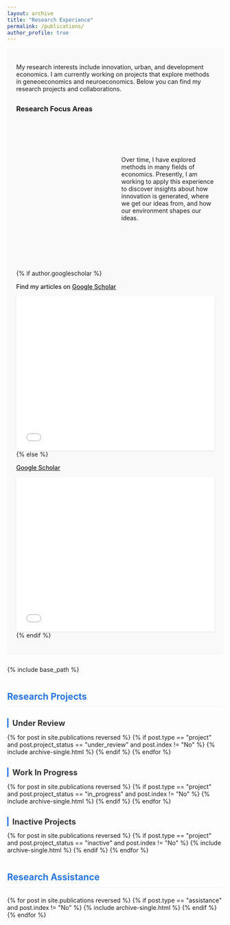 ```yaml
---
layout: archive
title: "Research Experience"
permalink: /publications/
author_profile: true
---
```


<div class="research-intro">
  <p>My research interests include innovation, urban, and development economics. I am currently working on projects that explore methods in geneoeconomics and neuroeconomics. Below you can find my research projects and collaborations.</p>
  
  <div class="research-stats-container">
    <h3>Research Focus Areas</h3>
    <div class="research-stats-visualization">
      <div class="stats-chart-container">
        <canvas id="researchFocusChart"></canvas>
      </div>
      <div class="stats-description">
        <p>Over time, I have explored methods in many fields of economics. Presently, I am working to apply this experience to discover insights about how innovation is generated, where we get our ideas from, and how our environment shapes our ideas.</p>
      </div>
    </div>
  </div>
  
  {% if author.googlescholar %}
    <p class="scholar-link">
      <i class="ai ai-google-scholar-square ai-fw"></i> Find my articles on <u><a href="{{author.googlescholar}}">Google Scholar</a></u>
    </p>
    <div class="scholar-stats">
      <iframe src="/scripts/citations-static.html" frameborder="0" width="100%" height="360" scrolling="no"></iframe>
    </div>
  {% else %}
    <p class="scholar-link">
      <i class="ai ai-google-scholar-square ai-fw"></i> <u><a href="https://scholar.google.com/citations?user=VLDgDyAAAAAJ">Google Scholar</a></u> 
    </p>
    <div class="scholar-stats">
      <iframe src="/scripts/citations-static.html" frameborder="0" width="100%" height="360" scrolling="no"></iframe>
    </div>
  {% endif %}
</div>

{% include base_path %}

<div class="research-sections">
  <h2 class="section-heading">Research Projects</h2>
  
  <h3 class="subsection-heading under_review">Under Review</h3>
  <div class="research-projects-section">
    {% for post in site.publications reversed %}
      {% if post.type == "project" and post.project_status == "under_review" and post.index != "No" %}
        {% include archive-single.html %}
      {% endif %}
    {% endfor %}
  </div>
  
  <h3 class="subsection-heading in_progress">Work In Progress</h3>
  <div class="research-projects-section">
    {% for post in site.publications reversed %}
      {% if post.type == "project" and post.project_status == "in_progress" and post.index != "No" %}
        {% include archive-single.html %}
      {% endif %}
    {% endfor %}
  </div>
  
  <h3 class="subsection-heading inactive">Inactive Projects</h3>
  <div class="research-projects-section">
    {% for post in site.publications reversed %}
      {% if post.type == "project" and post.project_status == "inactive" and post.index != "No" %}
        {% include archive-single.html %}
      {% endif %}
    {% endfor %}
  </div>

  <h2 class="section-heading">Research Assistance</h2>
  <div class="research-assistance-section">
    {% for post in site.publications reversed %}
      {% if post.type == "assistance" and post.index != "No" %}
        {% include archive-single.html %}
      {% endif %}
    {% endfor %}
  </div>
</div>

<script src="https://cdn.jsdelivr.net/npm/chart.js"></script>
<script>
document.addEventListener('DOMContentLoaded', function() {
  // Collect tags from all publications
  const tagCounts = {};
  
  {% for post in site.publications %}
    {% if post.tags %}
      {% for tag in post.tags %}
        if (!tagCounts["{{ tag }}"]) {
          tagCounts["{{ tag }}"] = 0;
        }
        tagCounts["{{ tag }}"]++;
      {% endfor %}
    {% endif %}
  {% endfor %}
  
  // Convert to arrays for Chart.js
  const labels = Object.keys(tagCounts);
  const data = Object.values(tagCounts);
  
  // Make data available globally for research-stats.js
  window.publicationTagsData = {
    labels: labels,
    counts: data
  };
});
</script>

<script src="/assets/js/research-stats.js"></script>

<style>
  .research-intro {
    margin-bottom: 2em;
    padding: 1.5em;
    background-color: #f9f9f9;
    border-radius: 5px;
    box-shadow: 0 1px 2px rgba(0,0,0,0.05);
  }
  
  .scholar-link {
    margin-top: 1em;
    font-weight: 500;
  }
  
  .scholar-stats {
    margin-top: 1em;
    background-color: white;
    border-radius: 4px;
    box-shadow: 0 1px 3px rgba(0,0,0,0.1);
    overflow: hidden;
  }
  
  .section-heading {
    margin-top: 2em;
    margin-bottom: 1em;
    color: #2a76dd;
    border-bottom: 1px solid #f2f3f3;
    padding-bottom: 0.5em;
  }
  
  .subsection-heading {
    margin-top: 1.5em;
    margin-bottom: 0.75em;
    color: #333;
    font-size: 1.3em;
    border-left: 3px solid #2a76dd;
    padding-left: 0.5em;
  }
  
  .research-projects-section h3.subsection-heading[class*="under_review"] {
    border-left-color: #dc3545;
  }
  
  .research-projects-section h3.subsection-heading[class*="in_progress"] {
    border-left-color: #fd7e14;
  }
  
  .research-projects-section h3.subsection-heading[class*="inactive"] {
    border-left-color: #6c757d;
  }
  
  .research-projects-section, .research-assistance-section {
    margin-bottom: 2em;
  }
  
  .archive__item {
    margin-bottom: 1.5em;
    padding-bottom: 1em;
    border-bottom: 1px solid #f2f3f3;
  }
  
  .archive__item p {
    margin-top: 0.3em;
    margin-bottom: 0.3em;
    line-height: 1.4;
  }
  
  .research-projects-section .archive__item-title,
  .research-assistance-section .archive__item-title {
    margin-top: 0.5em;
    font-size: 1.25em;
    margin-bottom: 0.15em;
  }
  
  .archive__item-badges {
    margin-top: 0;
    margin-bottom: 0.4em;
  }
  
  .research-sections {
    margin-top: 2em;
  }
  
  .project-badge, .assistance-badge {
    display: inline-block;
    font-size: 0.7em;
    padding: 0.3em 0.5em;
    margin-right: 0.5em;
    border-radius: 3px;
    vertical-align: middle;
    font-weight: normal;
  }
  
  .project-badge {
    background-color: #28a745;
    color: white;
  }
  
  .assistance-badge {
    background-color: #007bff;
    color: white;
  }
  
  .status-badge {
    display: inline-block;
    font-size: 0.65em;
    padding: 0.2em 0.4em;
    margin-right: 0.5em;
    border-radius: 3px;
    vertical-align: middle;
    font-weight: normal;
  }
  
  .status-under-review {
    background-color: #dc3545;
    color: white;
  }
  
  .status-in-progress {
    background-color: #fd7e14;
    color: white;
  }
  
  .status-inactive {
    background-color: #6c757d;
    color: white;
  }
  
  .media-coverage {
    margin-top: 0.75em;
    padding: 0.75em 1em;
    background-color: #f8f9fa;
    border-left: 3px solid #17a2b8;
    border-radius: 3px;
  }
  
  .media-coverage h4 {
    margin-top: 0;
    margin-bottom: 0.5em;
    color: #17a2b8;
    font-size: 0.9em;
    font-weight: 600;
  }
  
  .media-coverage ul {
    margin: 0;
    padding-left: 1.2em;
  }
  
  .media-coverage li {
    margin-bottom: 0.3em;
    font-size: 0.85em;
    line-height: 1.4;
  }
  
  .media-coverage li:last-child {
    margin-bottom: 0;
  }
  
  .media-coverage a {
    font-weight: 600;
    color: #0056b3;
  }
  
  .research-stats-container {
    margin: 2em 0;
  }
  
  .research-stats-visualization {
    display: flex;
    flex-direction: row;
    gap: 2em;
    margin-top: 1em;
  }
  
  .stats-chart-container {
    flex: 1;
    min-width: 0;
    height: 320px;
    position: relative;
  }
  
  .stats-description {
    flex: 1;
    min-width: 0;
    display: flex;
    align-items: center;
  }
  
  /* Mobile responsiveness */
  @media (max-width: 767px) {
    .research-stats-visualization {
      flex-direction: column;
      gap: 1em;
    }
    
    .stats-chart-container {
      width: 100%;
      height: 300px;
    }
    
    .stats-description {
      width: 100%;
      text-align: center;
    }
    
    .research-stats-container h3 {
      text-align: center;
    }
  }
</style>
